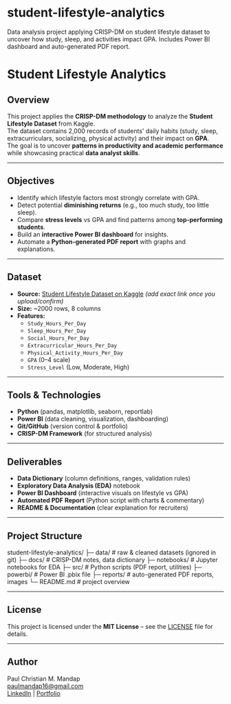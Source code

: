 # student-lifestyle-analytics
Data analysis project applying CRISP-DM on student lifestyle dataset to uncover how study, sleep, and activities impact GPA. Includes Power BI dashboard and auto-generated PDF report.

# Student Lifestyle Analytics

## Overview
This project applies the **CRISP-DM methodology** to analyze the **Student Lifestyle Dataset** from Kaggle.  
The dataset contains 2,000 records of students' daily habits (study, sleep, extracurriculars, socializing, physical activity) and their impact on **GPA**.  
The goal is to uncover **patterns in productivity and academic performance** while showcasing practical **data analyst skills**.

---

## Objectives
- Identify which lifestyle factors most strongly correlate with GPA.
- Detect potential **diminishing returns** (e.g., too much study, too little sleep).
- Compare **stress levels** vs GPA and find patterns among **top-performing students**.
- Build an **interactive Power BI dashboard** for insights.
- Automate a **Python-generated PDF report** with graphs and explanations.

---

## Dataset
- **Source:** [Student Lifestyle Dataset on Kaggle](https://www.kaggle.com/) *(add exact link once you upload/confirm)*  
- **Size:** ~2000 rows, 8 columns  
- **Features:**
  - `Study_Hours_Per_Day`
  - `Sleep_Hours_Per_Day`
  - `Social_Hours_Per_Day`
  - `Extracurricular_Hours_Per_Day`
  - `Physical_Activity_Hours_Per_Day`
  - `GPA` (0–4 scale)
  - `Stress_Level` (Low, Moderate, High)

---

## Tools & Technologies
- **Python** (pandas, matplotlib, seaborn, reportlab)
- **Power BI** (data cleaning, visualization, dashboarding)
- **Git/GitHub** (version control & portfolio)
- **CRISP-DM Framework** (for structured analysis)

---

## Deliverables
- **Data Dictionary** (column definitions, ranges, validation rules)  
- **Exploratory Data Analysis (EDA)** notebook  
- **Power BI Dashboard** (interactive visuals on lifestyle vs GPA)  
- **Automated PDF Report** (Python script with charts & commentary)  
- **README & Documentation** (clear explanation for recruiters)

---

## Project Structure
student-lifestyle-analytics/
├─ data/ # raw & cleaned datasets (ignored in git)
├─ docs/ # CRISP-DM notes, data dictionary
├─ notebooks/ # Jupyter notebooks for EDA
├─ src/ # Python scripts (PDF report, utilities)
├─ powerbi/ # Power BI .pbix file
├─ reports/ # auto-generated PDF reports, images
└─ README.md # project overview

---

## License
This project is licensed under the **MIT License** – see the [LICENSE](LICENSE) file for details.

---

## Author
Paul Christian M. Mandap  
paulmandap16@gmail.com  
[LinkedIn](https://www.linkedin.com/in/paulmandap/) | [Portfolio](https://github.com/paulmandap)


